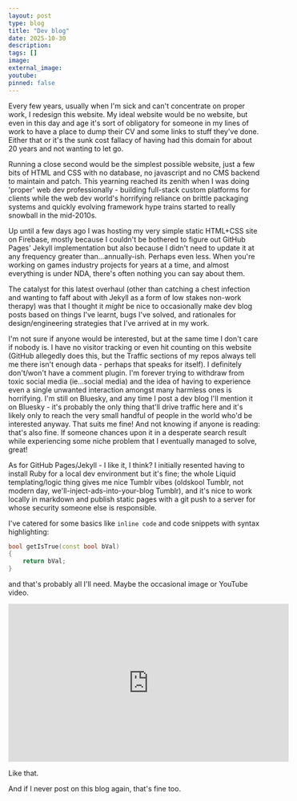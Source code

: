 ```yaml
---
layout: post
type: blog
title: "Dev blog"
date: 2025-10-30
description:
tags: []
image:
external_image:
youtube:
pinned: false
---
```


Every few years, usually when I'm sick and can't concentrate on proper work, I redesign this website. My ideal website would be no website, but even in this day and age it's sort of obligatory for someone in my lines of work to have a place to dump their CV and some links to stuff they've done. Either that or it's the sunk cost fallacy of having had this domain for about 20 years and not wanting to let go.

Running a close second would be the simplest possible website, just a few bits of HTML and CSS with no database, no javascript and no CMS backend to maintain and patch. This yearning reached its zenith when I was doing 'proper' web dev professionally - building full-stack custom platforms for clients while the web dev world's horrifying reliance on brittle packaging systems and quickly evolving framework hype trains started to really snowball in the mid-2010s.

Up until a few days ago I was hosting my very simple static HTML+CSS site on Firebase, mostly because I couldn't be bothered to figure out GitHub Pages' Jekyll implementation but also because I didn't need to update it at any frequency greater than...annually-ish. Perhaps even less. When you're working on games industry projects for years at a time, and almost everything is under NDA, there's often nothing you can say about them.

The catalyst for this latest overhaul (other than catching a chest infection and wanting to faff about with Jekyll as a form of low stakes non-work therapy) was that I thought it *might* be nice to occasionally make dev blog posts based on things I've learnt, bugs I've solved, and rationales for design/engineering strategies that I've arrived at in my work.

I'm not sure if anyone would be interested, but at the same time I don't care if nobody is. I have no visitor tracking or even hit counting on this website (GitHub allegedly does this, but the Traffic sections of my repos always tell me there isn't enough data - perhaps that speaks for itself). I definitely don't/won't have a comment plugin. I'm forever trying to withdraw from toxic social media (ie...social media) and the idea of having to experience even a single unwanted interaction amongst many harmless ones is horrifying. I'm still on Bluesky, and any time I post a dev blog I'll mention it on Bluesky - it's probably the only thing that'll drive traffic here and it's likely only to reach the very small handful of people in the world who'd be interested anyway. That suits me fine! And not knowing if anyone is reading: that's also fine. If someone chances upon it in a desperate search result while experiencing some niche problem that I eventually managed to solve, great!

As for GitHub Pages/Jekyll - I like it, I think? I initially resented having to install Ruby for a local dev environment but it's fine; the whole Liquid templating/logic thing gives me nice Tumblr vibes (oldskool Tumblr, not modern day, we'll-inject-ads-into-your-blog Tumblr), and it's nice to work locally in markdown and publish static pages with a git push to a server for whose security someone else is responsible. 

I've catered for some basics like `inline code` and code snippets with syntax highlighting:

```c++
bool getIsTrue(const bool bVal)
{
    return bVal;
}
```

and that's probably all I'll need. Maybe the occasional image or YouTube video. 

<iframe width="560" height="315" src="https://www.youtube.com/embed/ietdIDxznKA?si=dwh2xNNkHGfVujct" title="YouTube video player" frameborder="0" allow="accelerometer; autoplay; clipboard-write; encrypted-media; gyroscope; picture-in-picture; web-share" referrerpolicy="strict-origin-when-cross-origin" allowfullscreen></iframe>

Like that.

And if I never post on this blog again, that's fine too.